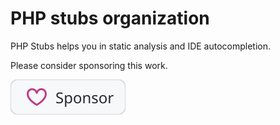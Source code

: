 # PHP stubs organization

PHP Stubs helps you in static analysis and IDE autocompletion.

Please consider sponsoring this work.

[![Sponsor](https://github.com/szepeviktor/.github/raw/master/.github/assets/github-like-sponsor-button.svg)](https://github.com/sponsors/php-stubs)
